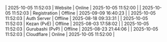 | 2025-10-05 11:52:03 | Website | Online | 2025-10-05 11:52:00 |
| 2025-10-05 11:52:03 | Registration | Offline | 2025-09-09 16:40:23 |
| 2025-10-05 11:52:03 | Auth Server | Offline | 2025-08-18 09:33:31 |
| 2025-10-05 11:52:03 | Kezan (PvE) | Offline | 2025-08-03 17:58:02 |
| 2025-10-05 11:52:03 | Gurubashi (PvP) | Offline | 2025-08-23 21:44:06 |
| 2025-10-05 11:52:03 | Cloudflare | Online | 2025-10-05 11:52:00 |
